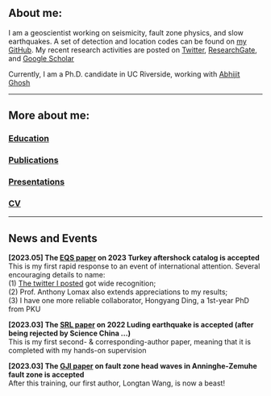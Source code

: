 ## About me:

I am a geoscientist working on seismicity, fault zone physics, and slow earthquakes. A set of detection and location codes can be found on [my GitHub](https://github.com/YijianZhou). My recent research activities are posted on [Twitter](https://twitter.com/yijian_zhou), [ResearchGate](https://www.researchgate.net/profile/Yijian-Zhou-3), and [Google Scholar](https://scholar.google.com/citations?user=JgxHkKgAAAAJ&hl=en)

Currently, I am a Ph.D. candidate in UC Riverside, working with [Abhijit Ghosh](http://faculty.ucr.edu/~aghosh/)

* * *
## More about me:  

### [Education](./education.html)  
### [Publications](./publications.html)  
### [Presentations](./presentations.html)  
### [CV](https://drive.google.com/file/d/12lSJNPkeHWBsTb9aXwIMMQQQTyVbrVRe/view?usp=share_link)  

* * *
## News and Events  

**[2023.05] The [EQS paper](https://www.researchgate.net/publication/370402790_High-Resolution_Seismicity_Imaging_for_the_2023_Kahramanmaras_SE_Turkiye_Mw_79_78_Earthquake_Doublet_with_Early_Aftershocks) on 2023 Turkey aftershock catalog is accepted**  
This is my first rapid response to an event of international attention. Several encouraging details to name:  
(1) [The twitter I posted](https://twitter.com/yijian_zhou/status/1636837939006283777) got wide recognition;  
(2) Prof. Anthony Lomax also extends appreciations to my results;  
(3) I have one more reliable collaborator, Hongyang Ding, a 1st-year PhD from PKU  

**[2023.03] The [SRL paper](https://www.researchgate.net/publication/367519243_2022_Mw_66_Luding_China_Earthquake_A_Strong_Continental_Event_Illuminating_the_Moxi_Seismic_Gap) on 2022 Luding earthquake is accepted (after being rejected by Science China ...)**  
This is my first second- & corresponding-author paper, meaning that it is completed with my hands-on supervision  

**[2023.03] The [GJI paper](https://www.researchgate.net/publication/369532552_Detection_of_Fault_Zone_Head_Waves_and_the_Fault_Interface_Imaging_in_the_Xianshuihe-Anninghe_Fault_Zone_Eastern_Tibetan_Plateau) on fault zone head waves in Anninghe-Zemuhe fault zone is accepted**  
After this training, our first author, Longtan Wang, is now a beast!